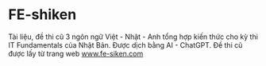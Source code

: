 # FE-shiken
Tài liệu, đề thi cũ 3 ngôn ngữ Việt - Nhật - Anh tổng hợp kiến thức cho kỳ thi IT Fundamentals của Nhật Bản. Được dịch bằng AI - ChatGPT. Đề thi cũ được lấy từ trang web www.fe-siken.com
